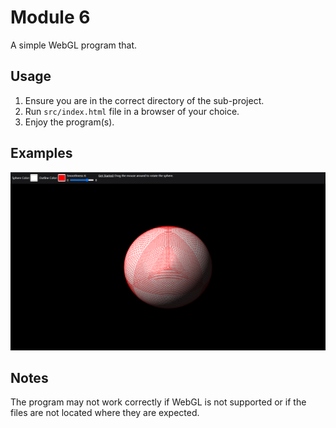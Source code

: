 # Module 6
A simple WebGL program that.

## Usage
1. Ensure you are in the correct directory of the sub-project.
2. Run ```src/index.html``` file in a browser of your choice.
3. Enjoy the program(s).

## Examples
![](./example.png)

## Notes
The program may not work correctly if WebGL is not supported or if the files are not located where they are expected.
